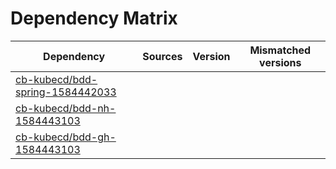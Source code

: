 # Dependency Matrix

Dependency | Sources | Version | Mismatched versions
---------- | ------- | ------- | -------------------
[cb-kubecd/bdd-spring-1584442033](https://github.com/cb-kubecd/bdd-spring-1584442033.git) |  | []() | 
[cb-kubecd/bdd-nh-1584443103](https://github.com/cb-kubecd/bdd-nh-1584443103.git) |  | []() | 
[cb-kubecd/bdd-gh-1584443103](https://github.com/cb-kubecd/bdd-gh-1584443103.git) |  | []() | 
